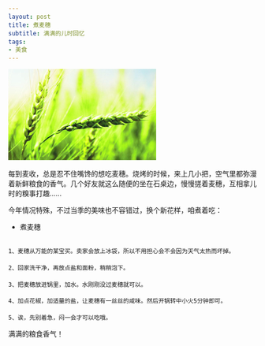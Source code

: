 ```yaml
---
layout: post
title: 煮麦穗 
subtitle: 满满的儿时回忆
tags:
- 美食
---
```


![](/img/maisui_aimeili119901.jpg)

每到麦收，总是忍不住嘴馋的想吃麦穗。烧烤的时候，来上几小把，空气里都弥漫着新鲜粮食的香气。几个好友就这么随便的坐在石桌边，慢慢搓着麦穗，互相拿儿时的糗事打趣……

今年情况特殊，不过当季的美味也不容错过，换个新花样，咱煮着吃：

- 煮麦穗

```bash

1、麦穗从万能的某宝买。卖家会放上冰袋，所以不用担心会不会因为天气太热而坏掉。

2、回家洗干净，再放点盐和面粉，稍稍泡下。

3、把麦穗放进锅里，加水。水刚刚没过麦穗就可以。

4、加点花椒，加适量的盐，让麦穗有一丝丝的咸味。然后开锅转中小火5分钟即可。

5、诶，先别着急，闷一会才可以吃哦。
```

满满的粮食香气！




